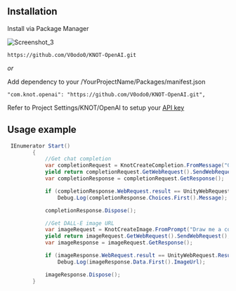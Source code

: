 ## Installation

Install via Package Manager

![Screenshot_3](https://user-images.githubusercontent.com/10213769/162617479-51c3d2d5-8573-44a2-bc56-8c68d09183f1.png)

```
https://github.com/V0odo0/KNOT-OpenAI.git
```

*or*

Add dependency to your /YourProjectName/Packages/manifest.json

```
"com.knot.openai": "https://github.com/V0odo0/KNOT-OpenAI.git",
```

Refer to Project Settings/KNOT/OpenAI to setup your [API key](https://platform.openai.com/account/api-keys)

## Usage example

```C#
 IEnumerator Start()
        {
            //Get chat completion
            var completionRequest = KnotCreateCompletion.FromMessage("Give me one fun fact");
            yield return completionRequest.GetWebRequest().SendWebRequest();
            var completionResponse = completionRequest.GetResponse();

            if (completionResponse.WebRequest.result == UnityWebRequest.Result.Success)
                Debug.Log(completionResponse.Choices.First().Message);

            completionResponse.Dispose();

            //Get DALL-E image URL
            var imageRequest = KnotCreateImage.FromPrompt("Draw me a cow");
            yield return imageRequest.GetWebRequest().SendWebRequest();
            var imageResponse = imageRequest.GetResponse();

            if (imageResponse.WebRequest.result == UnityWebRequest.Result.Success)
                Debug.Log(imageResponse.Data.First().ImageUrl);

            imageResponse.Dispose();
        }
```